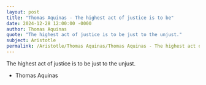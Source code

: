 ```yaml
---
layout: post
title: "Thomas Aquinas - The highest act of justice is to be"
date: 2024-12-28 12:00:00 -0000
author: Thomas Aquinas
quote: "The highest act of justice is to be just to the unjust."
subject: Aristotle
permalink: /Aristotle/Thomas Aquinas/Thomas Aquinas - The highest act of justice is to be
---
```


The highest act of justice is to be just to the unjust.

- Thomas Aquinas
